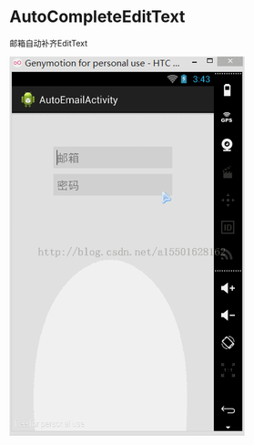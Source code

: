 # AutoCompleteEditText
邮箱自动补齐EditText

![image](https://github.com/heheLT/AutoCompleteEditText/blob/master/20150131114605099.gif)
